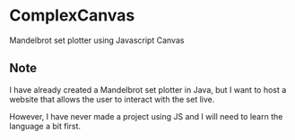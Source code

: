 # ComplexCanvas

Mandelbrot set plotter using Javascript Canvas

## Note

I have already created a Mandelbrot set plotter in Java, but I want to host a website that allows the user to interact with the set live.

However, I have never made a project using JS and I will need to learn the language a bit first.